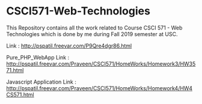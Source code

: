 # CSCI571-Web-Technologies

This Repository contains all the work related to Course CSCI 571 - Web Technologies which is done by me during Fall 2019 semester at USC.

Link : http://pspatil.freevar.com/P9Qre4dgr86.html

Pure_PHP_WebApp Link : http://pspatil.freevar.com/Praveen/CSCI571/HomeWorks/Homework3/HW3571.html

Javascript Application Link : http://pspatil.freevar.com/Praveen/CSCI571/HomeWorks/Homework4/HW4CS571.html
